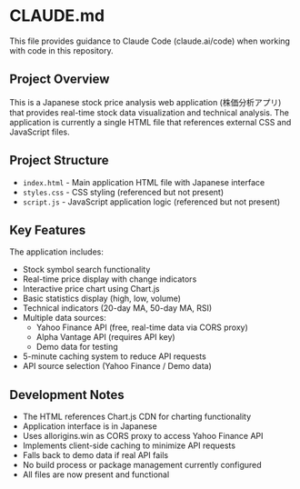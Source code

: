 # CLAUDE.md

This file provides guidance to Claude Code (claude.ai/code) when working with code in this repository.

## Project Overview

This is a Japanese stock price analysis web application (株価分析アプリ) that provides real-time stock data visualization and technical analysis. The application is currently a single HTML file that references external CSS and JavaScript files.

## Project Structure

- `index.html` - Main application HTML file with Japanese interface
- `styles.css` - CSS styling (referenced but not present)  
- `script.js` - JavaScript application logic (referenced but not present)

## Key Features

The application includes:
- Stock symbol search functionality
- Real-time price display with change indicators
- Interactive price chart using Chart.js
- Basic statistics display (high, low, volume)
- Technical indicators (20-day MA, 50-day MA, RSI)
- Multiple data sources:
  - Yahoo Finance API (free, real-time data via CORS proxy)
  - Alpha Vantage API (requires API key)
  - Demo data for testing
- 5-minute caching system to reduce API requests
- API source selection (Yahoo Finance / Demo data)

## Development Notes

- The HTML references Chart.js CDN for charting functionality
- Application interface is in Japanese
- Uses allorigins.win as CORS proxy to access Yahoo Finance API
- Implements client-side caching to minimize API requests
- Falls back to demo data if real API fails
- No build process or package management currently configured
- All files are now present and functional